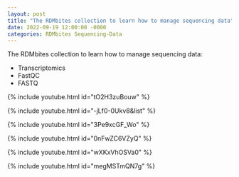 ```yaml
---
layout: post
title: "The RDMbites collection to learn how to manage sequencing data"
date: 2022-09-19 12:00:00 -0000
categories: RDMbites Sequencing-Data
---
```

The RDMbites collection to learn how to manage sequencing data:
- Transcriptomics
- FastQC
- FASTQ

{% include youtube.html id="tO2H3zuBouw" %}

{% include youtube.html id="-jLf0-0Ukv8&list" %}

{% include youtube.html id="3Pe9xcGF_Wo" %}

{% include youtube.html id="0nFwZC6VZyQ" %}

{% include youtube.html id="wXKxVhOSVa0" %}

{% include youtube.html id="megMSTmQN7g" %}